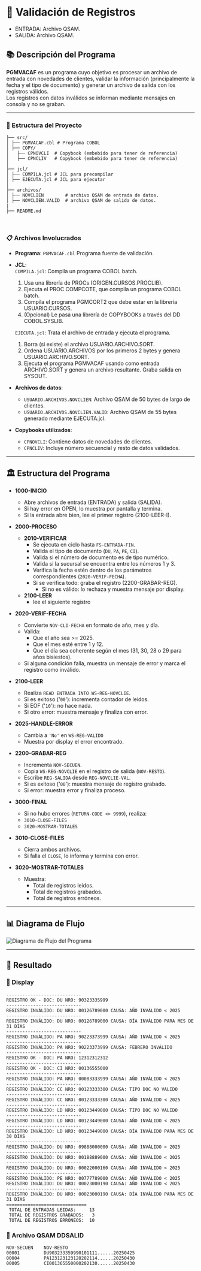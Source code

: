 # 📄 Validación de Registros
  - ENTRADA: Archivo QSAM. 
  - SALIDA: Archivo QSAM.
## 📚 Descripción del Programa
**PGMVACAF** es un programa cuyo objetivo es procesar un archivo de entrada con novedades de clientes, validar la información (principalmente la fecha y el tipo de documento) y generar un archivo de salida con los registros válidos.  
Los registros con datos inválidos se informan mediante mensajes en 
consola y no se graban.

---

### 🚀 Estructura del Proyecto

```
├── src/
│ ├── PGMVACAF.cbl # Programa COBOL 
│ ├── COPY/
│   ├── CPNOVCLI  # Copybook (embebido para tener de referencia)
│   ├── CPNCLIV   # Copybook (embebido para tener de referencia)
│
├── jcl/
│ ├── COMPILA.jcl # JCL para precompilar
│ ├── EJECUTA.jcl # JCL para ejecutar
│
├── archivos/
│ ├── NOVCLIEN        # archivo QSAM de entrada de datos.
│ ├── NOVCLIEN.VALID  # archivo QSAM de salida de datos.
|
├── README.md
```
</br>

### 📋 Archivos Involucrados

- **Programa**: `PGMVACAF.cbl` Programa fuente de validación.
- **JCL**: \
`COMPILA.jcl`: Compila un programa COBOL batch.
  1. Usa una librería de PROCs (ORIGEN.CURSOS.PROCLIB).
  2. Ejecuta el PROC COMPCOTE, que compila un programa COBOL batch.
  3. Compila el programa PGMCORT2 que debe estar en la librería USUARIO.CURSOS.
  4. (Opcional) Le pasa una librería de COPYBOOKs a través del DD COBOL.SYSLIB. 

  `EJECUTA.jcl`: Trata el archivo de entrada y ejecuta el programa.
  1. Borra (si existe) el archivo USUARIO.ARCHIVO.SORT.
  2. Ordena USUARIO.ARCHIVOS por los primeros 2 bytes y genera USUARIO.ARCHIVO.SORT.
  3. Ejecuta el programa PGMVACAF usando como entrada ARCHIVO.SORT y 
  genera un archivo resultante. Graba salida en SYSOUT.

- **Archivos de datos**:
  - `USUARIO.ARCHIVOS.NOVCLIEN`: Archivo QSAM de 50 bytes de largo de clientes. 
  - `USUARIO.ARCHIVOS.NOVCLIEN.VALID`: Archivo QSAM de 55 bytes generado mediante EJECUTA.jcl.
- **Copybooks utilizados**:
  - `CPNOVCLI`: Contiene datos de novedades de clientes.
  - `CPNCLIV`: Incluye número secuencial y resto de datos validados.

---

## 🏛️ Estructura del Programa 

  - **1000-INICIO**
    - Abre archivos de entrada (ENTRADA) y salida (SALIDA).
    - Si hay error en OPEN, lo muestra por pantalla y termina.
    - Si la entrada abre bien, lee el primer registro (2100-LEER-I).
  - **2000-PROCESO**
    - **2010-VERIFICAR**
      - Se ejecuta en ciclo hasta `FS-ENTRADA-FIN`.
      - Valida el tipo de documento (`DU`, `PA`, `PE`, `CI`).
      - Valida si el número de documento es de tipo numérico. 
      - Valida si la sucursal se encuentra entre los números 1 y 3.
      - Verifica la fecha estén dentro de los parámetros correspondientes (`2020-VERIF-FECHA`).
      - Si se verifica todo: graba el registro (2200-GRABAR-REG).
        - Si no es válido: lo rechaza y muestra mensaje por display.
    - **2100-LEER** 
      - lee el siguiente registro

  - **2020-VERIF-FECHA**
    - Convierte `NOV-CLI-FECHA` en formato de año, mes y día.
    - Valida:
      - Que el año sea >= 2025.
      - Que el mes esté entre 1 y 12.
      - Que el día sea coherente según el mes (31, 30, 28 o 29 para años bisiestos).
    - Si alguna condición falla, muestra un mensaje de error y marca el registro como inválido.
  - **2100-LEER**
    - Realiza `READ ENTRADA INTO WS-REG-NOVCLIE`.
    - Si es exitoso ('`00`'): incrementa contador de leídos.
    - Si EOF ('`10`'): no hace nada.
    - Si otro error: muestra mensaje y finaliza con error.
  - **2025-HANDLE-ERROR**
    - Cambia a `'No'` en `WS-REG-VALIDO`
    - Muestra por display el error encontrado.  
  - **2200-GRABAR-REG**
    - Incrementa `NOV-SECUEN`.
    - Copia `WS-REG-NOVCLIE` en el registro de salida (`NOV-RESTO`).
    - Escribe `REG-SALIDA` desde `REG-NOVCLIE-VAL`.
    - Si es exitoso ('`00`'): muestra mensaje de registro grabado.
    - Si error: muestra error y finaliza proceso.
  - **3000-FINAL**
    - Si no hubo errores (`RETURN-CODE <> 9999`), realiza:
    - `3010-CLOSE-FILES`
    - `3020-MOSTRAR-TOTALES`
  - **3010-CLOSE-FILES**
    - Cierra ambos archivos.
    - Si falla el `CLOSE`, lo informa y termina con error.
  - **3020-MOSTRAR-TOTALES**
    - Muestra:
      - Total de registros leídos.
      - Total de registros grabados.
      - Total de registros erróneos.

---
## 📊 Diagrama de Flujo
<image src="./GRAFICO.png" alt="Diagrama de Flujo del Programa">

---

## 🎯 Resultado

### 💬 Display 
```text
----------------------------                                                  
REGISTRO OK - DOC: DU NRO: 90323335999                                        
----------------------------                                                  
REGISTRO INVÁLIDO: DU NRO: 00126789000 CAUSA: AÑO INVÁLIDO < 2025             
----------------------------                                                  
REGISTRO INVÁLIDO: DU NRO: 00126789000 CAUSA: DÍA INVÁLIDO PARA MES DE 31 DÍAS
----------------------------                                                  
REGISTRO INVÁLIDO: PA NRO: 90223373999 CAUSA: AÑO INVÁLIDO < 2025             
----------------------------                                                  
REGISTRO INVÁLIDO: PA NRO: 90223373999 CAUSA: FEBRERO INVÁLIDO                
----------------------------                                                  
REGISTRO OK - DOC: PA NRO: 12312312312                                        
----------------------------                                                  
REGISTRO OK - DOC: CI NRO: 00136555000                                        
----------------------------                                                  
REGISTRO INVÁLIDO: PA NRO: 00083333999 CAUSA: AÑO INVÁLIDO < 2025             
----------------------------                                                  
REGISTRO INVÁLIDO: CC NRO: 00123333300 CAUSA: TIPO DOC NO VALIDO              
----------------------------                                                  
REGISTRO INVÁLIDO: CC NRO: 00123333300 CAUSA: AÑO INVÁLIDO < 2025             
----------------------------                                                  
REGISTRO INVÁLIDO: LD NRO: 00123449000 CAUSA: TIPO DOC NO VALIDO              
----------------------------                                                  
REGISTRO INVÁLIDO: LD NRO: 00123449000 CAUSA: AÑO INVÁLIDO < 2025             
----------------------------                                                  
REGISTRO INVÁLIDO: LD NRO: 00123449000 CAUSA: DÍA INVÁLIDO PARA MES DE 30 DÍAS
----------------------------                                                  
REGISTRO INVÁLIDO: DU NRO: 09888000000 CAUSA: AÑO INVÁLIDO < 2025             
----------------------------                                                  
REGISTRO INVÁLIDO: DU NRO: 00188889000 CAUSA: AÑO INVÁLIDO < 2025             
----------------------------                                                  
REGISTRO INVÁLIDO: DU NRO: 00022000160 CAUSA: AÑO INVÁLIDO < 2025             
----------------------------                                                  
REGISTRO INVÁLIDO: PE NRO: 00777789000 CAUSA: AÑO INVÁLIDO < 2025             
REGISTRO INVÁLIDO: DU NRO: 00023000190 CAUSA: AÑO INVÁLIDO < 2025              
----------------------------                                                   
REGISTRO INVÁLIDO: DU NRO: 00023000190 CAUSA: DÍA INVÁLIDO PARA MES DE 31 DÍAS 
==============================                                                 
 TOTAL DE ENTRADAS LEIDAS:     13                                              
 TOTAL DE REGISTROS GRABADOS:   3                                              
 TOTAL DE REGISTROS ERRÓNEOS:  10                                              
```
### 💾 Archivo QSAM DDSALID 
```TEXT
NOV-SECUEN    NOV-RESTO
00001         DU903233359990101111......20250425
00004         PA123123123120202114......20250430
00005         CI001365550000202130......20250430
```